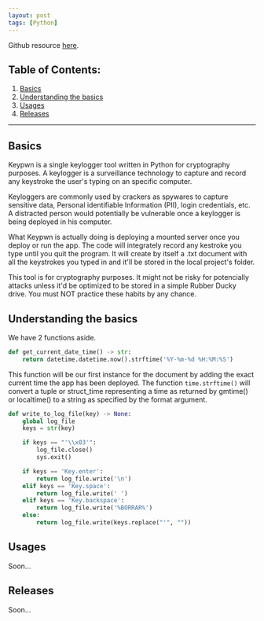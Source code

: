 ```yaml
---
layout: post
tags: [Python]
---
```

Github resource [here](https://www.github.com/Its-Yayo/Keypwn). 

## Table of Contents:
1. [Basics](#basics)
2. [Understanding the basics](#understanding-the-basics)
3. [Usages](#usages)
4. [Releases](#releases)

---

## Basics

Keypwn is a single keylogger tool written in Python for cryptography purposes. A keylogger is a surveillance technology to capture and record any keystroke the user's typing on an specific computer. 

Keyloggers are commonly used by crackers as spywares to capture sensitive data, Personal identifiable Information (PII), login credentials, etc. A distracted person would potentially be vulnerable once a keylogger is being deployed in his computer. 

What Keypwn is actually doing is deploying a mounted server once you deploy or run the app. The code will integrately record any kestroke you type until you quit the program. It will create by itself a .txt document with all the keystrokes you typed in and it'll be stored in the local project's folder. 

This tool is for cryptography purposes. It might not be risky for potencially attacks unless it'd be optimized to be stored in a simple Rubber Ducky drive. You must NOT practice these habits by any chance.

## Understanding the basics 

We have 2 functions aside. 

```python
def get_current_date_time() -> str:
    return datetime.datetime.now().strftime('%Y-%m-%d %H:%M:%S')
```

This function will be our first instance for the document by adding the exact current time the app has been deployed. The function ```time.strftime()``` will convert a tuple or struct_time representing a time as returned by gmtime() or localtime() to a string as specified by the format argument. 

```python
def write_to_log_file(key) -> None:
    global log_file
    keys = str(key)

    if keys == "'\\x03'":
        log_file.close()
        sys.exit()

    if keys == 'Key.enter':
        return log_file.write('\n')
    elif keys == 'Key.space':
        return log_file.write(' ')
    elif keys == 'Key.backspace':
        return log_file.write('%BORRAR%')
    else:
        return log_file.write(keys.replace("'", ""))
```

## Usages
Soon...


## Releases
Soon...
